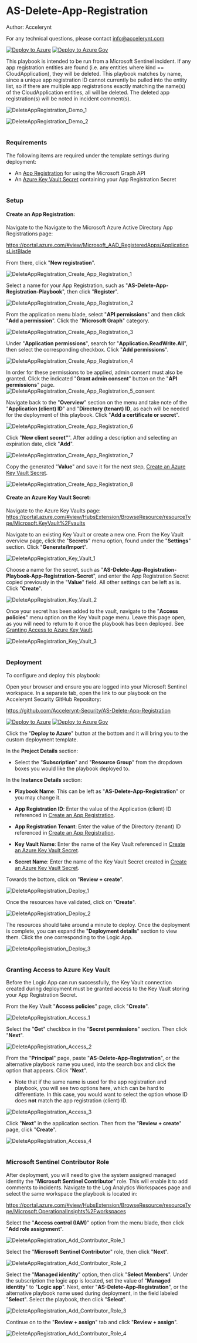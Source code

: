 # AS-Delete-App-Registration

Author: Accelerynt

For any technical questions, please contact info@accelerynt.com  

[![Deploy to Azure](https://aka.ms/deploytoazurebutton)](https://portal.azure.com/#create/Microsoft.Template/uri/https%3A%2F%2Fraw.githubusercontent.com%2FAccelerynt-Security%2FAS-Delete-App-Registration%2Fmain%2Fazuredeploy.json)
[![Deploy to Azure Gov](https://aka.ms/deploytoazuregovbutton)](https://portal.azure.us/#create/Microsoft.Template/uri/https%3A%2F%2Fraw.githubusercontent.com%2FAccelerynt-Security%2FAS-Delete-App-Registration%2Fmain%2Fazuredeploy.json)       

This playbook is intended to be run from a Microsoft Sentinel incident. If any app registration entities are found (i.e. any entities where kind == CloudApplication), they will be deleted. This playbook matches by name, since a unique app registration ID cannot currently be pulled into the entity list, so if there are multiple app registrations exactly matching the name(s) of the CloudApplication entities, all will be deleted. The deleted app registration(s) will be noted in incident comment(s).

![DeleteAppRegistration_Demo_1](Images/DeleteAppRegistration_Demo_1.png)

![DeleteAppRegistration_Demo_2](Images/DeleteAppRegistration_Demo_2.png)
 
                                                                                                                                
#
### Requirements
                                                                                                                                     
The following items are required under the template settings during deployment: 

* An [App Registration](https://github.com/Accelerynt-Security/AS-Delete-App-Registration#create-an-app-registration) for using the Microsoft Graph API
* An [Azure Key Vault Secret](https://github.com/Accelerynt-Security/AS-Delete-App-Registration#create-an-azure-key-vault-secret) containing your App Registration Secret 


# 
### Setup
                                                                                                                                     
#### Create an App Registration:
 
Navigate to the Navigate to the Microsoft Azure Active Directory App Registrations page:

https://portal.azure.com/#view/Microsoft_AAD_RegisteredApps/ApplicationsListBlade

From there, click "**New registration**".

![DeleteAppRegistration_Create_App_Registration_1](Images/DeleteAppRegistration_Create_App_Registration_1.png)

Select a name for your App Registration, such as "**AS-Delete-App-Registration-Playbook**", then click "**Register**".

![DeleteAppRegistration_Create_App_Registration_2](Images/DeleteAppRegistration_Create_App_Registration_2.png)

From the application menu blade, select "**API permissions**" and then click "**Add a permission**". Click the "**Microsoft Graph**" category.

![DeleteAppRegistration_Create_App_Registration_3](Images/DeleteAppRegistration_Create_App_Registration_3.png)

Under "**Application permissions**", search for "**Application.ReadWrite.All**", then select the corresponding checkbox. Click "**Add permissions**".

![DeleteAppRegistration_Create_App_Registration_4](Images/DeleteAppRegistration_Create_App_Registration_4.png)

In order for these permissions to be applied, admin consent must also be granted. Click the indicated "**Grant admin consent**" button on the "**API permissions**" page.
![DeleteAppRegistration_Create_App_Registration_5_consent](Images/DeleteAppRegistration_Create_App_Registration_5.png)

Navigate back to the "**Overview**" section on the menu and take note of the "**Application (client) ID**" and "**Directory (tenant) ID**, as each will be needed for the deployment of this playbook. Click "**Add a certificate or secret**".

![DeleteAppRegistration_Create_App_Registration_6](Images/DeleteAppRegistration_Create_App_Registration_6.png)

Click "**New client secret"**". After adding a description and selecting an expiration date, click "**Add**".

![DeleteAppRegistration_Create_App_Registration_7](Images/DeleteAppRegistration_Create_App_Registration_7.png)

Copy the generated "**Value**" and save it for the next step, [Create an Azure Key Vault Secret](https://github.com/Accelerynt-Security/AS-Delete-App-Registration#create-an-azure-key-vault-secret).

![DeleteAppRegistration_Create_App_Registration_8](Images/DeleteAppRegistration_Create_App_Registration_8.png)


#### Create an Azure Key Vault Secret:

Navigate to the Azure Key Vaults page: https://portal.azure.com/#view/HubsExtension/BrowseResource/resourceType/Microsoft.KeyVault%2Fvaults

Navigate to an existing Key Vault or create a new one. From the Key Vault overview page, click the "**Secrets**" menu option, found under the "**Settings**" section. Click "**Generate/Import**".

![DeleteAppRegistration_Key_Vault_1](Images/DeleteAppRegistration_Key_Vault_1.png)

Choose a name for the secret, such as "**AS-Delete-App-Registration-Playbook-App-Registration-Secret**", and enter the App Registration Secret copied previously in the "**Value**" field. All other settings can be left as is. Click "**Create**". 

![DeleteAppRegistration_Key_Vault_2](Images/DeleteAppRegistration_Key_Vault_2.png)

Once your secret has been added to the vault, navigate to the "**Access policies**" menu option on the Key Vault page menu. Leave this page open, as you will need to return to it once the playbook has been deployed. See [Granting Access to Azure Key Vault](https://github.com/Accelerynt-Security/AS-Delete-App-Registration#granting-access-to-azure-key-vault).

![DeleteAppRegistration_Key_Vault_3](Images/DeleteAppRegistration_Key_Vault_3.png)


#
### Deployment                                                                                                         
                                                                                                        
To configure and deploy this playbook:
 
Open your browser and ensure you are logged into your Microsoft Sentinel workspace. In a separate tab, open the link to our playbook on the Accelerynt Security GitHub Repository:

https://github.com/Accelerynt-Security/AS-Delete-App-Registration

[![Deploy to Azure](https://aka.ms/deploytoazurebutton)](https://portal.azure.com/#create/Microsoft.Template/uri/https%3A%2F%2Fraw.githubusercontent.com%2FAccelerynt-Security%2FAS-Delete-App-Registration%2Fmain%2Fazuredeploy.json)
[![Deploy to Azure Gov](https://aka.ms/deploytoazuregovbutton)](https://portal.azure.us/#create/Microsoft.Template/uri/https%3A%2F%2Fraw.githubusercontent.com%2FAccelerynt-Security%2FAS-Delete-App-Registration%2Fmain%2Fazuredeploy.json)                                             

Click the "**Deploy to Azure**" button at the bottom and it will bring you to the custom deployment template.

In the **Project Details** section:

* Select the "**Subscription**" and "**Resource Group**" from the dropdown boxes you would like the playbook deployed to.  

In the **Instance Details** section:   

* **Playbook Name**: This can be left as "**AS-Delete-App-Registration**" or you may change it.  

* **App Registration ID**: Enter the value of the Application (client) ID referenced in [Create an App Registration](https://github.com/Accelerynt-Security/AS-Delete-App-Registration#create-an-app-registration).

* **App Registration Tenant**: Enter the value of the Directory (tenant) ID referenced in [Create an App Registration](https://github.com/Accelerynt-Security/AS-Delete-App-Registration#create-an-app-registration).

* **Key Vault Name**: Enter the name of the Key Vault referenced in [Create an Azure Key Vault Secret](https://github.com/Accelerynt-Security/AS-Delete-App-Registration#create-an-azure-key-vault-secret).

* **Secret Name**: Enter the name of the Key Vault Secret created in [Create an Azure Key Vault Secret](https://github.com/Accelerynt-Security/AS-Delete-App-Registration#create-an-azure-key-vault-secret).

Towards the bottom, click on "**Review + create**". 

![DeleteAppRegistration_Deploy_1](Images/DeleteAppRegistration_Deploy_1.png)

Once the resources have validated, click on "**Create**".

![DeleteAppRegistration_Deploy_2](Images/DeleteAppRegistration_Deploy_2.png)

The resources should take around a minute to deploy. Once the deployment is complete, you can expand the "**Deployment details**" section to view them.
Click the one corresponding to the Logic App.

![DeleteAppRegistration_Deploy_3](Images/DeleteAppRegistration_Deploy_3.png)


#
### Granting Access to Azure Key Vault

Before the Logic App can run successfully, the Key Vault connection created during deployment must be granted access to the Key Vault storing your App Registration Secret.

From the Key Vault "**Access policies**" page, click "**Create**".

![DeleteAppRegistration_Access_1](Images/DeleteAppRegistration_Access_1.png)

Select the "**Get**" checkbox in the "**Secret permissions**" section. Then click "**Next**".

![DeleteAppRegistration_Access_2](Images/DeleteAppRegistration_Access_2.png)

From the "**Principal**" page, paste "**AS-Delete-App-Registration**", or the alternative playbook name you used, into the search box and click the option that appears. Click "**Next**". 

* Note that if the same name is used for the app registration and playbook, you will see two options here, which can be hard to differentiate. In this case, you would want to select the option whose ID does **not** match the app registration (client) ID.

![DeleteAppRegistration_Access_3](Images/DeleteAppRegistration_Access_3.png)

Click "**Next**" in the application section. Then from the "**Review + create**" page, click "**Create**".

![DeleteAppRegistration_Access_4](Images/DeleteAppRegistration_Access_4.png)


#
### Microsoft Sentinel Contributor Role

After deployment, you will need to give the system assigned managed identity the "**Microsoft Sentinel Contributor**" role. This will enable it to add comments to incidents. Navigate to the Log Analytics Workspaces page and select the same workspace the playbook is located in:

https://portal.azure.com/#view/HubsExtension/BrowseResource/resourceType/Microsoft.OperationalInsights%2Fworkspaces

Select the "**Access control (IAM)**" option from the menu blade, then click "**Add role assignment**".

![DeleteAppRegistration_Add_Contributor_Role_1](Images/DeleteAppRegistration_Add_Contributor_Role_1.png)

Select the "**Microsoft Sentinel Contributor**" role, then click "**Next**".

![DeleteAppRegistration_Add_Contributor_Role_2](Images/DeleteAppRegistration_Add_Contributor_Role_2.png)

Select the "**Managed identity**" option, then click "**Select Members**". Under the subscription the logic app is located, set the value of "**Managed identity**" to "**Logic app**". Next, enter "**AS-Delete-App-Registration**", or the alternative playbook name used during deployment, in the field labeled "**Select**". Select the playbook, then click "**Select**".

![DeleteAppRegistration_Add_Contributor_Role_3](Images/DeleteAppRegistration_Add_Contributor_Role_3.png)

Continue on to the "**Review + assign**" tab and click "**Review + assign**".

![DeleteAppRegistration_Add_Contributor_Role_4](Images/DeleteAppRegistration_Add_Contributor_Role_4.png)
